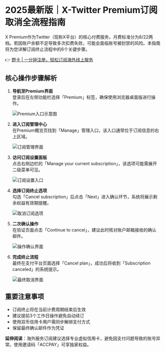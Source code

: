 # 2025最新版｜X-Twitter Premium订阅取消全流程指南

X Premium作为Twitter（现称X平台）的核心付费服务，月费标准分为$8/$22两档。若因账户余额不足导致多次扣费失败，可能会面临账号被封禁的风险。本指南将为您详解订阅终止流程中的6个关键步骤。

👉 [野卡 | 一分钟注册，轻松订阅海外线上服务](https://bbtdd.com/yeka)

## 核心操作步骤解析
1. **导航至Premium界面**  
   登录后在左侧功能栏选择「Premium」标签，确保使用浏览器桌面版进行操作。
   
   ![Premium入口示意图](https://downloads.intercomcdn.com/i/o/sjswlknd/1342852938/4008bff5832611b41be4aaef5246/asynccode)

2. **进入订阅管理中心**  
   在Premium概览页找到「Manage」管理入口，该入口通常位于订阅信息的右上区域。

   ![订阅管理界面](https://downloads.intercomcdn.com/i/o/sjswlknd/1342852932/d670b536198378ba3e5cdbc2c043/asynccode)

3. **访问订阅设置面板**  
   点击右侧边栏的「Manage your current subscription」，该选项可能需展开二级菜单可见。

   ![订阅设置入口](https://downloads.intercomcdn.com/i/o/sjswlknd/1342852948/7dd3c681ecce90119ad04fd3e60b/asynccode)

4. **选择订阅终止选项**  
   勾选「Cancel subscription」后点击「Next」进入确认环节，系统将展示剩余权益有效期提醒。

   ![取消订阅选项](https://downloads.intercomcdn.com/i/o/sjswlknd/1342852934/218e9484bb48bc0efffc5cc84059/asynccode)

5. **二次确认操作**  
   在验证页面点击「Continue to cancel」，建议此时核对账户邮箱接收的确认邮件。

   ![操作确认界面](https://downloads.intercomcdn.com/i/o/sjswlknd/1342852941/0d02640145bfccaeb117dfc52811/asynccode)

6. **完成终止流程**  
   最终在支付平台页面选择「Cancel plan」，成功后将收到「Subscription canceled」的系统提示。

   ![最终取消界面](https://downloads.intercomcdn.com/i/o/sjswlknd/1342852935/7b1b18f62c0a7777a9db9286b367/asynccode)

## 重要注意事项
- 订阅终止将在当前计费周期结束后生效
- 建议提前3个工作日操作避免自动续订
- 使用双币信用卡用户需同步解绑支付方式
- 保留最终确认邮件作为凭证

**延伸阅读**：海外服务订阅建议选择专业虚拟信用卡，避免因支付问题导致的账号异常。使用邀请码「ACCPAY」可享独家权益。